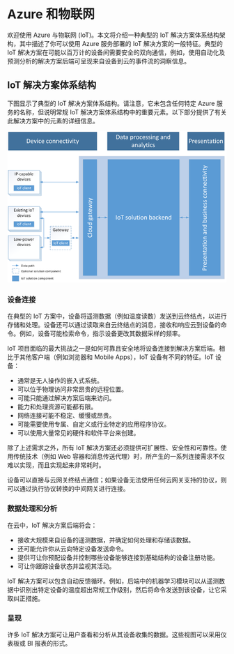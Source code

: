 # Azure 和物联网

欢迎使用 Azure 与物联网 (IoT)。本文将介绍一种典型的 IoT 解决方案体系结构架构，其中描述了你可以使用 Azure 服务部署的 IoT 解决方案的一般特征。典型的 IoT 解决方案在可能以百万计的设备间需要安全的双向通信，例如，使用自动化及预测分析的解决方案后端可呈现来自设备到云的事件流的洞察信息。

## IoT 解决方案体系结构

下图显示了典型的 IoT 解决方案体系结构。请注意，它未包含任何特定 Azure 服务的名称，但说明常规 IoT 解决方案体系结构中的重要元素。以下部分提供了有关此解决方案中的元素的详细信息。

![IoT 解决方案体系结构][img-solution-architecture]

### 设备连接

在典型的 IoT 方案中，设备将遥测数据（例如温度读数）发送到云终结点，以进行存储和处理。设备还可以通过读取来自云终结点的消息，接收和响应云到设备的命令。例如，设备可能检索命令，指示设备更改其数据采样的频率。

IoT 项目面临的最大挑战之一是如何可靠且安全地将设备连接到解决方案后端。相比于其他客户端（例如浏览器和 Mobile Apps），IoT 设备有不同的特征。IoT 设备：

- 通常是无人操作的嵌入式系统。
- 可以位于物理访问非常昂贵的远程位置。
- 可能只能通过解决方案后端来访问。
- 能力和处理资源可能都有限。
- 网络连接可能不稳定、缓慢或昂贵。
- 可能需要使用专属、自定义或行业特定的应用程序协议。
- 可以使用大量常见的硬件和软件平台来创建。

除了上述需求之外，所有 IoT 解决方案还必须提供可扩展性、安全性和可靠性。使用传统技术（例如 Web 容器和消息传送代理）时，所产生的一系列连接需求不仅难以实现，而且实现起来非常耗时。

设备可以直接与云网关终结点通信；如果设备无法使用任何云网关支持的协议，则可以通过执行协议转换的中间网关进行连接。

### 数据处理和分析

在云中，IoT 解决方案后端将会：

- 接收大规模来自设备的遥测数据，并确定如何处理和存储该数据。 
- 还可能允许你从云向特定设备发送命令。
- 提供可让你预配设备并控制哪些设备能够连接到基础结构的设备注册功能。
- 可让你跟踪设备状态并监视其活动。

IoT 解决方案可以包含自动反馈循环。例如，后端中的机器学习模块可以从遥测数据中识别出特定设备的温度超出常规工作级别，然后将命令发送到该设备，让它采取纠正措施。

### 呈现

许多 IoT 解决方案可让用户查看和分析从其设备收集的数据。这些视图可以采用仪表板或 BI 报表的形式。

[img-solution-architecture]: ./media/iot-azure-and-iot/iot-reference-architecture.png

[lnk-machinelearning]: /services/machine-learning/
[Azure IoT Suite]: http://azure.microsoft.com/solutions/iot

<!---HONumber=Mooncake_0321_2016-->